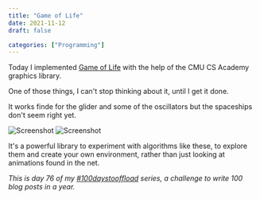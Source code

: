 ```yaml
---
title: "Game of Life"
date: 2021-11-12
draft: false

categories: ["Programming"]
---
```

Today I implemented [Game of Life](https://en.wikipedia.org/wiki/Conway%27s_Game_of_Life) with the help of the CMU CS Academy graphics library.

One of those things, I can't stop thinking about it, until I get it done.

It works finde for the glider and some of the oscillators but the spaceships don't seem right yet.

![Screenshot](/img/cmu.gif)
![Screenshot](/img/cmu2.gif)

It's a powerful library to experiment with algorithms like these, to explore them and create your own environment, rather than just looking at animations found in the net.

_This is day 76 of my [#100daystooffload](https://100daystooffload.com/) series, a challenge to write 100 blog posts in a year._